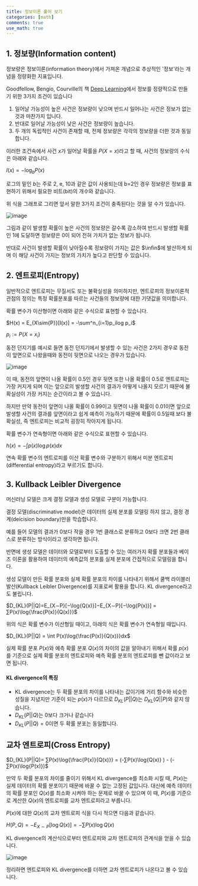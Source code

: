 ```yaml
---
title: 정보이론 훑어 보기
categories: [math]
comments: true
use_math: true
---
```




## 1. 정보량(Information content)

정보량은 정보이론(information theory)에서 가져온 개념으로 추상적인 '정보'라는 개념을 정량화한 지표입니다.

Goodfellow, Bengio, Courville의 책 [Deep Learning](http://www.deeplearningbook.org/)에서 정보를 정량적으로 만들기 위한 3가지 조건이 있습니다

1. 일어날 가능성이 높은 사건은 정보량이 낮으며 반드시 일어나는 사건은 정보가 없는 것과 마찬가지 입니다.
2. 반대로 일어날 가능성이 낮은 사건은 정보량이 높습니다.
3. 두 개의 독립적인 사건이 존재할 때, 전체 정보량은 각각의 정보량을 더한 것과 동일합니다.

이러한 조건속에서 사건 $x$가 일어날 확률을 $P(X=x)$라고 할 때, 사건의 정보량의 수식은 아래와 같습니다.



$I(x) = -\log_bP(x)$​



로그의 밑인 $b$는 주로 2, e, 10과 같은 값이 사용되는데 b=2인 경우 정보량은 정보를 표현하기 위해서 필요한 비트(bit)의 개수와 같습니다. 

위 식을 그래프로 그리면 앞서 말한 3가지 조건이 충족된다는 것을 알 수가 있습니다.

![image](https://user-images.githubusercontent.com/51338268/141257842-6146c497-fe2c-4532-83ea-1d51706fd279.png)

그림과 같이 발생할 확률이 높은 사건의 정보량은 갈수록 감소하여 반드시 발생할 확률인 1에 도달하면 정보량은 0이 되어 전혀 가치가 없는 정보가 됩니다.

반대로 사건이 발생할 확률이 낮아질수록 정보량이 가지는 값은 $\infin$에 발산하게 되며 이 해당 사건이 가지는 정보의 가치가 높다고 판단할 수 있습니다.



## 2. 엔트로피(Entropy)

일반적으로 엔트로피는 무질서도 또는 불확실성을 의미하지만, 엔트로피의 정보이론적 관점의 정의는 특정 확률분포를 따르는 사건들의 정보량에 대한 기댓값을 의미합니다.

확률 변수가 이산형이면 아래와 같은 수식으로 표현할 수 있습니다.



$H(x) = E_{X\sim{P}}[I(x)] = -\sum^n_{i=1}p_ilog p_i$

$p_i := P(X=x_i)$​



동전 던지기를 예시로 들면 동전 던지기에서 발생할 수 있는 사건은 2가지 경우로 동전이 앞면으로 나왔을때와 동전이 뒷면으로 나오는 경우가 있습니다.

![image](https://user-images.githubusercontent.com/51338268/141262181-084661d4-842d-4f53-aa88-c26989bc5184.png)

이 때, 동전의 앞면이 나올 확률이 0.5인 경우 뒷면 또한 나올 확률이 0.5로 엔트로피는 가장 커지게 되며 이는 앞으로의 발생할 사건의 결과가 어떻게 나올지 모르기 때문에 불확실성이 가장 커지는 순간이라고 볼 수  있습니다.

하지만 만약 동전이 앞면이 나올 확률이 0.99이고 뒷면이 나올 확률이 0.01이면 앞으로 발생할 사건의 결과를 앞면이라고 쉽게 예측이 가능하기 때문에 확률이 0.5일때 보다  불확실성, 즉 엔트로피는 비교적 굉장히 작아지게 됩니다.

확률 변수가 연속형이면 아래와 같은 수식으로 표현할 수 있습니다.



$h(x) = -\int p(x)\log p(x)dx$​​​​​​​



연속 확률 변수의 엔트로피를 이산 확률 변수와 구분하기 위해서 미분 엔트로피(differential entropy)라고 부르기도 합니다.



## 3. Kullback Leibler Divergence

머신러닝 모델은 크게 결정 모델과 생성 모델로 구분이 가능합니다.

결정 모델(discriminative model)은 데이터의 실제 분포를 모델링 하지 않고, 결정 경계(deicision boundary)만을 학습합니다.

예를 들어 모델의 결과가 0보다 작을 경우 1번 클래스로 분류하고 0보다 크면 2번 클래스로 분류하는 방식이라고 생각하면 됩니다.

반면에 생성 모델은 데이터와 모델로부터 도출할 수 있는 여러가지 확률 분포들과 베이즈 이론을 활용하여 데이터의 예측값의 분포를 실제 분포에 간접적으로 모델링을 합니다. 

생성 모델이 만든 확률 분포와 실제 확률 분포의 차이를 나타내기 위해서 쿨백 라이블러 발산(Kullback Leibler Divergence)를 지표로써 활용을 합니다. KL divergence라고도 불립니다.



$D_{KL}(P||Q)=E_{X∼P}[−\log{Q(x)}]−E_{X∼P}[−\log{P(x)}] = ∑P(x)\log{\frac{P(x)}{Q(x)}}$​​​​​​​​​​​



위의 식은 확률 변수가 이산형일 때이고, 아래의 식은 확률 변수가 연속형일 때입니다.



$D_{KL}(P||Q) = \int P(x)\log{\frac{P(x)}{Q(x)}}dx$​​​​​​​​​​​​



실제 확률 분포 $P(x)$​​​와 예측 확률 분포 $Q(x)$​​​의 차이의 값을 알아내기 위해서 확률 $p(x)$​​​를 기준으로 실제 확률 분포의 엔트로피와 예측 확률 분포의 엔트로피를 뺀 값이라고 보면 됩니다.

#### KL divergence의 특징

- KL divergence는 두 확률 분포의 차이를 나타내는 값이기에 거리 함수와 비슷한 성질을 지녔지만 기준이 되는 $p(x)$​​​가 다르므로 $D_{KL}(P||Q)$​​​는 $D_{KL}(Q||P)$​​​와 같지 않습니다.
- $D_{KL}(P||Q)$는 0보다 크거나 같습니다
- $D_{KL}(P||Q) = 0$이면 두 확률 분포는 동일합니다.



## 교차 엔트로피(Cross Entropy)



$D_{KL}(P||Q)= ∑P(x)\log{\frac{P(x)}{Q(x)}} = (-∑P(x)\log{Q(x)} ) - (-∑P(x)\log{P(x)})$​​​



만약 두 확률 분포의 차이를 줄이기 위해서 KL divergence를 최소화 시킬 때, $P(x)$​는 실제 데이터의 확률 분포이기 때문에 바꿀 수 없는 고정된 값입니다. 대신에 예측 데이터의 확률 분포인 $Q(x)$​를 최소화 시켜야 하는 문제로 바꿀 수 있으며 이 때, $P(x)$​를 기준으로 계산한 $Q(x)$​의 엔트로피를 교차 엔트로피라고 부릅니다.



$P(x)$에 대한 $Q(x)$의 교차 엔트로피 식을 다시 적으면 다음과 같습니다.



$H(P,Q) = -E_{X\sim{P}}[\log{Q(x)}] = - \sum{P(x)\log{Q(x)}}$​



KL divergence의 계산식으로부터 엔트로피와 교차 엔트로피의 관계식을 얻을 수 있습니다.

![image](https://user-images.githubusercontent.com/51338268/141270622-62a6384c-43b9-4038-8a66-fb5cec008dc2.png)

정리하면 엔트로피와 KL divergence를 더하면 교차 엔트로피가 나온다고 볼 수 있습니다.
